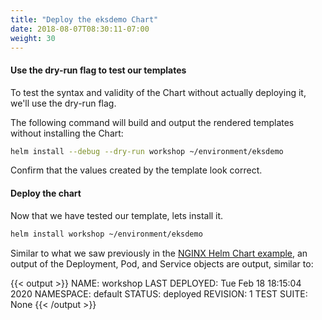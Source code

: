 ```yaml
---
title: "Deploy the eksdemo Chart"
date: 2018-08-07T08:30:11-07:00
weight: 30
---
```


#### Use the dry-run flag to test our templates

To test the syntax and validity of the Chart without actually deploying it, we'll use the dry-run flag.

The following command will build and output the rendered templates without installing the Chart:

```sh
helm install --debug --dry-run workshop ~/environment/eksdemo
```
Confirm that the values created by the template look correct.


#### Deploy the chart

Now that we have tested our template, lets install it.

```sh
helm install workshop ~/environment/eksdemo
```

Similar to what we saw previously in the [NGINX Helm Chart example](/beginner/060_helm/helm_nginx/index.html), an output of the Deployment, Pod, and Service objects are output, similar to:

{{< output >}}
NAME: workshop
LAST DEPLOYED: Tue Feb 18 18:15:04 2020
NAMESPACE: default
STATUS: deployed
REVISION: 1
TEST SUITE: None
{{< /output >}}

